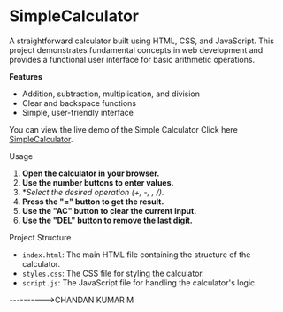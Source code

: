 # SimpleCalculator

A straightforward calculator built using HTML, CSS, and JavaScript. This project demonstrates fundamental concepts in web development and provides a functional user interface for basic arithmetic operations.

**Features**

- Addition, subtraction, multiplication, and division
- Clear and backspace functions
- Simple, user-friendly interface

You can view the live demo of the Simple Calculator Click here [SimpleCalculator](https://chandu1108.github.io/SimpleCalculator/).

Usage
1. **Open the calculator in your browser.**
2. **Use the number buttons to enter values.**
3. **Select the desired operation (+, -, *, /).**
4. **Press the "=" button to get the result.**
5. **Use the "AC" button to clear the current input.**
6. **Use the "DEL" button to remove the last digit.**

Project Structure
- `index.html`: The main HTML file containing the structure of the calculator.
- `styles.css`: The CSS file for styling the calculator.
- `script.js`: The JavaScript file for handling the calculator's logic.

---------->CHANDAN KUMAR M
